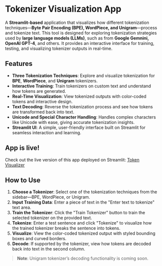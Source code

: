 # Tokenizer Visualization App

A **Streamlit-based** application that visualizes how different tokenization techniques—**Byte Pair Encoding (BPE), WordPiece, and Unigram**—process and tokenize text. This tool is designed for exploring tokenization strategies used by **large language models (LLMs)**, such as from **Google Gemnini, OpenAI GPT-4**, and others. It provides an interactive interface for training, testing, and visualizing tokenizer outputs in real-time.


## Features

- **Three Tokenization Techniques**: Explore and visualize tokenization for **BPE**, **WordPiece**, and **Unigram** tokenizers.
- **Interactive Training**: Train tokenizers on custom text and understand how tokens are generated.
- **Real-Time Visualization**: View tokenized outputs with color-coded tokens and interactive design.
- **Text Decoding**: Reverse the tokenization process and see how tokens are transformed back into text.
- **Unicode and Special Character Handling**: Handles complex characters like Unicode with ease, giving accurate tokenization insights.
- **Streamlit UI**: A simple, user-friendly interface built on Streamlit for seamless interaction and learning.

## App is live!

<!-- If available, replace with a demo GIF or image -->
<!-- ![Demo GIF](demo.gif) -->

Check out the live version of this app deployed on Streamlit: [Token Visualizer](https://token-visualizer.streamlit.app)



## How to Use

1. **Choose a Tokenizer**: Select one of the tokenization techniques from the sidebar—BPE, WordPiece, or Unigram.
2. **Input Training Data**: Enter a piece of text in the "Enter text to tokenize" text area.
3. **Train the Tokenizer**: Click the "Train Tokenizer" button to train the selected tokenizer on the provided text.
4. **Tokenize**: Enter a test sentence and click "Tokenize" to visualize how the trained tokenizer breaks the sentence into tokens.
5. **Visualize**: View the color-coded tokenized output with styled bounding boxes and curved borders.
6. **Decode**: If supported by the tokenizer, view how tokens are decoded back into text in the second column.

> **Note**: Unigram tokenizer’s decoding functionality is coming soon.

